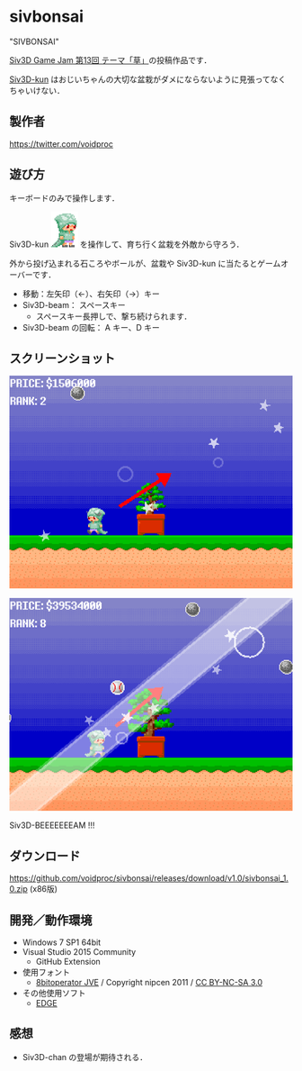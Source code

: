 # sivbonsai

"SIVBONSAI"

[Siv3D Game Jam 第13回 テーマ「草」](http://siv3d-gamejam.hatenablog.com/entry/13)の投稿作品です．

[Siv3D-kun](https://github.com/Siv3D/Reference-JP/wiki/%E3%83%9E%E3%82%B9%E3%82%B3%E3%83%83%E3%83%88%E3%82%AD%E3%83%A3%E3%83%A9%E3%82%AF%E3%82%BF%E3%83%BC) はおじいちゃんの大切な盆栽がダメにならないように見張ってなくちゃいけない．

## 製作者

<https://twitter.com/voidproc>

## 遊び方

キーボードのみで操作します．

Siv3D-kun ![Siv3D-kun](https://raw.githubusercontent.com/voidproc/sivbonsai/master/siv3dkun.gif) を操作して、育ち行く盆栽を外敵から守ろう．

外から投げ込まれる石ころやボールが、盆栽や Siv3D-kun に当たるとゲームオーバーです．

* 移動：左矢印（←）、右矢印（→）キー
* Siv3D-beam： スペースキー
	* スペースキー長押しで、撃ち続けられます．
* Siv3D-beam の回転： A キー、D キー

## スクリーンショット

![ss1](https://raw.githubusercontent.com/voidproc/sivbonsai/master/screenshot1.png)

![ss2](https://raw.githubusercontent.com/voidproc/sivbonsai/master/screenshot2.png)

Siv3D-BEEEEEEEAM !!!

## ダウンロード

<https://github.com/voidproc/sivbonsai/releases/download/v1.0/sivbonsai_1.0.zip> (x86版)

## 開発／動作環境

* Windows 7 SP1 64bit
* Visual Studio 2015 Community
	* GitHub Extension
* 使用フォント
	* [8bitoperator JVE](http://fontstruct.com/fontstructions/show/534034/8bitoperator) / Copyright nipcen 2011 / [CC BY-NC-SA 3.0](https://creativecommons.org/licenses/by-nc-sa/3.0/)
* その他使用ソフト
	* [EDGE](http://takabosoft.com/edge)

## 感想

* Siv3D-chan の登場が期待される．
